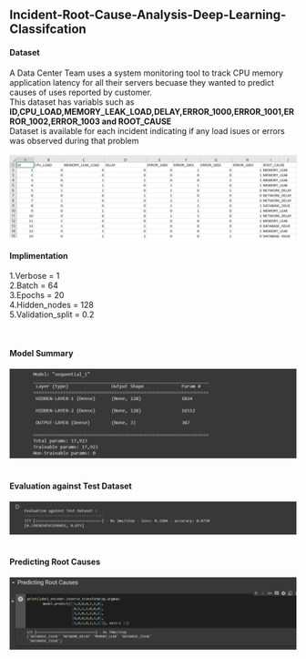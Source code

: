 <h2>Incident-Root-Cause-Analysis-Deep-Learning-Classifcation</h2>
<h4>Dataset</h4>
A Data Center Team uses a system monitoring tool to track CPU memory application latency for all their servers becuase they wanted to predict causes of uses reported by customer.
<br>
This dataset has variabls such as <b>ID,CPU_LOAD,MEMORY_LEAK_LOAD,DELAY,ERROR_1000,ERROR_1001,ERROR_1002,ERROR_1003 and ROOT_CAUSE</b><br>
Dataset is available for each incident indicating if any load isues or errors was observed during that problem<br>
<br>
<img src="dataset.png">

<h4>Implimentation</h4>

1.Verbose = 1 <br>
2.Batch = 64 <br>
3.Epochs = 20 <br>
4.Hidden_nodes = 128 <br>
5.Validation_split = 0.2 <br>

<br>
<h4>Model Summary</h4>
<img src="Model_Summary.png">
<br>
<br>

<h4>Evaluation against Test Dataset</h4>
<img src="Evaluvation.png">
<br>
<br>
<h4>Predicting Root Causes </h4>
<img src="Predicting_Root_Cause.png">

